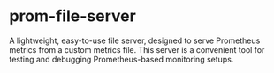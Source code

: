 # prom-file-server
A lightweight, easy-to-use file server, designed to serve Prometheus metrics from a custom metrics file. This server is a convenient tool for testing and debugging Prometheus-based monitoring setups.
